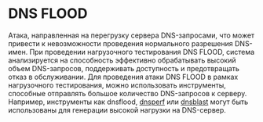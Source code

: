 # DNS FLOOD
Атака, направленная на перегрузку сервера DNS-запросами, что может привести к невозможности проведения нормального разрешения DNS-имен. При проведении нагрузочного тестирования DNS FLOOD, система анализируется на способность эффективно обрабатывать высокий объем DNS-запросов, поддерживать доступность и предотвращать отказ в обслуживании.
Для проведения атаки DNS FLOOD в рамках нагрузочного тестирования, можно использовать инструменты, способные отправлять большое количество DNS-запросов к серверу. Например, инструменты как dnsflood, [dnsperf](https://github.com/DNS-OARC/dnsperf) или [dnsblast](https://github.com/jedisct1/dnsblast) могут быть использованы для генерации высокой нагрузки на DNS-сервер.
